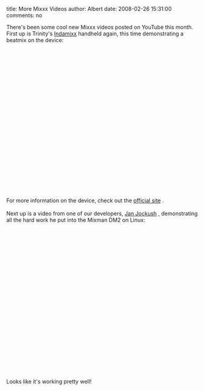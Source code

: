 title: More Mixxx Videos
author: Albert
date: 2008-02-26 15:31:00
comments: no

There's been some cool new Mixxx videos posted on YouTube this month. First up is Trinity's <a href="http://www.indamixx.com">Indamixx</a>
 handheld again, this time demonstrating a beatmix on the device:<br />
<br />
<center><object width="425" height="355"><param name="movie" value="http://www.youtube.com/v/kRaJNZGgPpw&rel=1"></param>
<param name="wmode" value="transparent"></param>
<embed src="https://www.youtube.com/v/kRaJNZGgPpw&rel=1" type="application/x-shockwave-flash" wmode="transparent" width="425" height="355"></embed>
</object>
</center>
<br />
For more information on the device, check out the <a href="http://www.indamixx.com">official site</a>
.<br />
<br />
Next up is a video from one of our developers, <a href="http://www.jockusch.de">Jan Jockush</a>
, demonstrating all the hard work he put into the Mixman DM2 on Linux:<br />
<br />
<center><object width="425" height="355"><param name="movie" value="http://www.youtube.com/v/e7tonj6_Oik&rel=1"></param>
<param name="wmode" value="transparent"></param>
<embed src="https://www.youtube.com/v/e7tonj6_Oik&rel=1" type="application/x-shockwave-flash" wmode="transparent" width="425" height="355"></embed>
</object>
</center>
<br />
<br />
Looks like it's working pretty well!
